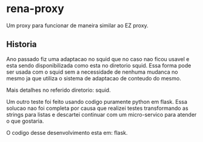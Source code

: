 # rena-proxy

Um proxy para funcionar de maneira similar ao EZ proxy.

## Historia

Ano passado fiz uma adaptacao no squid que no caso nao ficou usavel e esta
sendo disponibilizada como esta no diretorio squid. Essa forma pode ser usada
com o squid sem a necessidade de nenhuma mudanca no mesmo ja que utiliza o
sistema de adaptacao de conteudo do mesmo.

Mais detalhes no referido diretorio: squid.


Um outro teste foi feito usando codigo puramente python em flask. Essa
solucao nao foi completa por causa que realizei testes transformando as strings
para listas e descartei continuar com um micro-servico para atender o que gostaria.

O codigo desse desenvolvimento esta em: flask.
